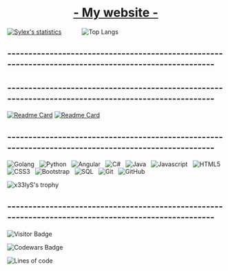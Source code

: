 <div align="center"><h1><a href="http://florian.swebystudio.com" target="_blank" >- My website -</a></h1></div>

  [![Sylex's statistics](https://github-readme-stats.vercel.app/api?username=x33lyS&include_all_commits=true&show_icons=true&theme=tokyonight&border_radius=30&hide=issues)](#)&nbsp;&nbsp;&nbsp;&nbsp;&nbsp;&nbsp;&nbsp;&nbsp;&nbsp;&nbsp;&nbsp;&nbsp;![Top Langs](https://github-readme-stats.vercel.app/api/top-langs/?username=x33lyS&hide=TeX&layout=compact&theme=tokyonight&border_radius=30)

## ----------------------------------------------------------------------------------------------------



## ----------------------------------------------------------------------------------------------------
<a href="https://groupie-tracker-x33lys.herokuapp.com/">![Readme Card](https://github-readme-stats.vercel.app/api/pin/?username=x33lyS&repo=Groupie-Tracker&theme=tokyonight&border_radius=30)</a>
<a href="https://github.com/x33lyS/Website-2k22">![Readme Card](https://github-readme-stats.vercel.app/api/pin/?username=x33lyS&repo=Website-2k22&theme=tokyonight&border_radius=30)</a>

## ----------------------------------------------------------------------------------------------------

![Golang](https://img.shields.io/badge/-Golang-black?logo=go&logoColor=darkblue&style=for-the-badge)&nbsp;&nbsp;
![Python](https://img.shields.io/badge/-Python-black?logo=python&logoColor=darkblue&style=for-the-badge)&nbsp;&nbsp;
![Angular](https://img.shields.io/badge/-Angular-black?logo=angular&logoColor=darkblue&style=for-the-badge)&nbsp;&nbsp;
![C#](https://img.shields.io/badge/-Csharp-black?logo=c&logoColor=darkblue&style=for-the-badge)&nbsp;&nbsp;
![Java](https://img.shields.io/badge/-Java-black?logo=java&logoColor=darkblue&style=for-the-badge)&nbsp;&nbsp;
![Javascript](https://img.shields.io/badge/-Javascript-black?logo=javascript&logoColor=darkblue&style=for-the-badge)&nbsp;&nbsp;
![HTML5](https://img.shields.io/badge/-HTML5-black?logo=html5&logoColor=darkblue&style=for-the-badge)&nbsp;&nbsp;
![CSS3](https://img.shields.io/badge/-CSS3-black?logo=css3&logoColor=darkblue&style=for-the-badge)&nbsp;&nbsp;
![Bootstrap](https://img.shields.io/badge/-Bootstrap-black?logo=bootstrap&logoColor=darkblue&style=for-the-badge)&nbsp;&nbsp;
![SQL](https://img.shields.io/badge/-SQL-black?logo=MySQL&logoColor=darkblue&style=for-the-badge)&nbsp;&nbsp;
![Git](https://img.shields.io/badge/-Git-black?logo=git&logoColor=darkblue&style=for-the-badge)&nbsp;&nbsp;
![GitHub](https://img.shields.io/badge/-GitHub-black?logo=github&logoColor=darkblue&style=for-the-badge)&nbsp;&nbsp;
</br>


![x33lyS's trophy](https://hacked-github-stat-trophies.vercel.app/?username=x33lyS&theme=dracula&column=5&rank=SECRET,SSS,SS,S,AAA,AA,A,B&margin-w=18&margin-h=10&title=MultiLanguage,AllSuperRank,Joined2020,Commit,Repositories)

## ----------------------------------------------------------------------------------------------------
![Visitor Badge](https://visitor-badge.laobi.icu/badge?page_id=x33lyS.x33lyS)

![Codewars Badge](https://www.codewars.com/users/x33lyS/badges/large)

![Lines of code](https://img.shields.io/badge/From%20Hello%20World%20I%27ve%20Written-4.6%20million%20lines%20of%20code-blue)

